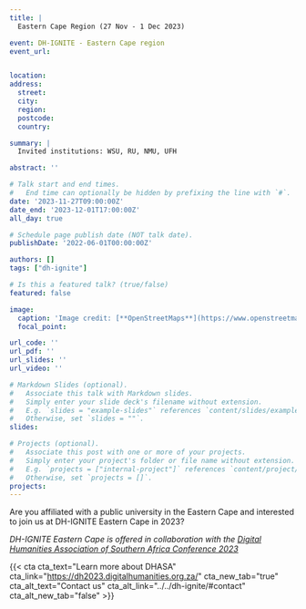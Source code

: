 ```yaml
---
title: |
  Eastern Cape Region (27 Nov - 1 Dec 2023)

event: DH-IGNITE - Eastern Cape region
event_url: 


location: 
address:
  street: 
  city: 
  region: 
  postcode: 
  country: 

summary: |
  Invited institutions: WSU, RU, NMU, UFH

abstract: ''

# Talk start and end times.
#   End time can optionally be hidden by prefixing the line with `#`.
date: '2023-11-27T09:00:00Z'
date_end: '2023-12-01T17:00:00Z'
all_day: true

# Schedule page publish date (NOT talk date).
publishDate: '2022-06-01T00:00:00Z'

authors: []
tags: ["dh-ignite"]

# Is this a featured talk? (true/false)
featured: false

image:
  caption: 'Image credit: [**OpenStreetMaps**](https://www.openstreetmap.org/#map=9/-29.3031/31.0254)'
  focal_point: 

url_code: ''
url_pdf: ''
url_slides: ''
url_video: ''

# Markdown Slides (optional).
#   Associate this talk with Markdown slides.
#   Simply enter your slide deck's filename without extension.
#   E.g. `slides = "example-slides"` references `content/slides/example-slides.md`.
#   Otherwise, set `slides = ""`.
slides:

# Projects (optional).
#   Associate this post with one or more of your projects.
#   Simply enter your project's folder or file name without extension.
#   E.g. `projects = ["internal-project"]` references `content/project/deep-learning/index.md`.
#   Otherwise, set `projects = []`.
projects:
---
```


Are you affiliated with a public university in the Eastern Cape and interested to join us at DH-IGNITE Eastern Cape in 2023?

 <em> DH-IGNITE Eastern Cape is offered in collaboration with the <a href= "https://dh2023.digitalhumanities.org.za/">Digital Humanities Association of Southern Africa Conference 2023</a></em> 


{{< cta cta_text="Learn more about DHASA" cta_link="https://dh2023.digitalhumanities.org.za/" cta_new_tab="true" cta_alt_text="Contact us" cta_alt_link="../../dh-ignite/#contact" cta_alt_new_tab="false" >}}

